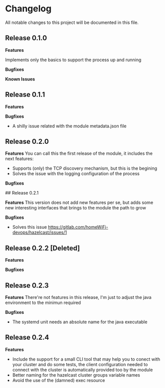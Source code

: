 # Changelog

All notable changes to this project will be documented in this file.


## Release 0.1.0

**Features**

Implements only the basics to support the process up and running

**Bugfixes**

**Known Issues**


## Release 0.1.1

**Features**

**Bugfixes**
* A shilly issue related with the module metadata.json file


## Release 0.2.0

**Features**
You can call this the first release of the module, it includes the next features:

* Supports (only) the TCP discovery mechanism, but this is the begining
* Solves the issue with the logging configuration of the process

**Bugfixes**


## Release 0.2.1

**Features**
This version does not add new features per se, but adds some new interesting interfaces that brings to the module the path to grow 

**Bugfixes**

* Solves this issue https://gitlab.com/homeWiFi-devops/hazelcast/issues/1


## Release 0.2.2 [Deleted]

**Features**

**Bugfixes**


## Release 0.2.3

**Features**
There're not features in this release, I'm just to adjust the java environment to the minimun required

**Bugfixes**

* The systemd unit needs an absolute name for the java executable


## Release 0.2.4

**Features**

* Include the support for a small CLI tool that may help you to conect with your cluster and do some tests, the client configuration needed to connect with the cluster is automatically provided too by the module
* Better naming for the hazelcast cluster groups variable names
* Avoid the use of the (damned) exec resource


